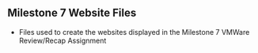 ## Milestone 7 Website Files
* Files used to create the websites displayed in the Milestone 7 VMWare Review/Recap Assignment
